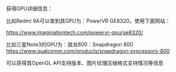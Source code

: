 获得GPU详细信息：

比如Redmi 9A可以查到其GPU为：PowerVR GE8320。使用下面网站：


https://www.imaginationtech.com/powervr-gpu/ge8320/

比如三星Note3的GPU为：骁龙800：Snapdragon 800
https://www.qualcomm.com/products/snapdragon-processors-800

可以获得其OpenGL API支持版本、图片纹理压缩格式支持情况等信息